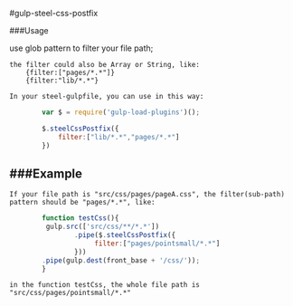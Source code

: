 #gulp-steel-css-postfix

###Usage

use glob pattern to filter your file path;

    the filter could also be Array or String, like: 
        {filter:["pages/*.*"]} 
        {filter:"lib/*.*"}

    In your steel-gulpfile, you can use in this way:
```JavaScript
        var $ = require('gulp-load-plugins')();

        $.steelCssPostfix({ 
        	filter:["lib/*.*","pages/*.*"] 
        })
```

###Example
---------
    If your file path is "src/css/pages/pageA.css", the filter(sub-path) pattern should be "pages/*.*", like:
```JavaScript
        function testCss(){
         gulp.src(['src/css/**/*.*'])
                .pipe($.steelCssPostfix({ 
                     filter:["pages/pointsmall/*.*"] 
                }))
        .pipe(gulp.dest(front_base + '/css/'));
        }
```
    in the function testCss, the whole file path is "src/css/pages/pointsmall/*.*"
